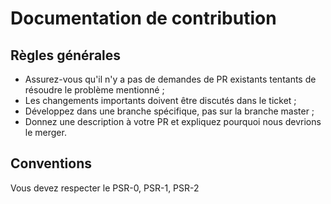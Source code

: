 # Documentation de contribution

## Règles générales

* Assurez-vous qu'il n'y a pas de demandes de PR existants tentants de résoudre le problème mentionné ;
* Les changements importants doivent être discutés dans le ticket ;
* Développez dans une branche spécifique, pas sur la branche master ;
* Donnez une description à votre PR et expliquez pourquoi nous devrions le merger.

## Conventions

Vous devez respecter le PSR-0, PSR-1, PSR-2
